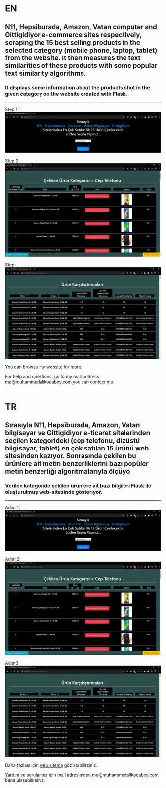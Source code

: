 # EN
## N11, Hepsiburada, Amazon, Vatan computer and Gittigidiyor e-commerce sites respectively, scraping the 15 best selling products in the selected category (mobile phone, laptop, tablet) from the website. It then measures the text similarities of these products with some popular text similarity algorithms.
### It displays some information about the products shot in the given category on the website created with Flask.
------------------


Step 1:
![Homepage](img/index.png)

Step 2:
![Product page](img/urunler.png)

Step: 
![Similarity page](img/similarity.png)




You can browse my [website](https://www.muhammedalikocabey.com/blog) for more.

For help and questions, go to my mail address [me@muhammedalikocabey.com](mailto:me@muhammedalikocabey.com) you can contact me.
<br><br>




# TR
## Sırasıyla N11, Hepsiburada, Amazon, Vatan bilgisayar ve Gittigidiyor e-ticaret sitelerinden seçilen kategorideki (cep telefonu, dizüstü bilgisayar, tablet) en çok satılan 15 ürünü web sitesinden kazıyor. Sonrasında çekilen bu ürünlere ait metin benzerliklerini bazı popüler metin benzerliği algoritmalarıyla ölçüyo
### Verilen kategoride çekilen ürünlere ait bazı bilgileri Flask ile oluşturulmuş web-sitesinde gösteriyor.
------------------


Adım 1:
![Anasayfa](img/index.png)

Adım 2:
![Ürünler sayfası](img/urunler.png)

Adım3: 
![Benzerlik sayfası](img/similarity.png)






Daha fazlası için [web siteme](https://www.muhammedalikocabey.com/blog) göz atabilirsiniz.

Yardım ve sorularınız için mail adresimden [me@muhammedalikocabey.com](mailto:me@muhammedalikocabey.com) bana ulaşabilirsiniz.

